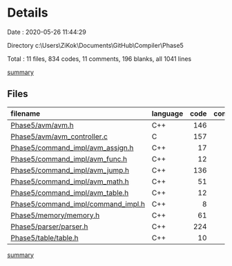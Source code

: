 # Details

Date : 2020-05-26 11:44:29

Directory c:\Users\ZiKok\Documents\GitHub\Compiler\Phase5

Total : 11 files,  834 codes, 11 comments, 196 blanks, all 1041 lines

[summary](results.md)

## Files
| filename | language | code | comment | blank | total |
| :--- | :--- | ---: | ---: | ---: | ---: |
| [Phase5/avm/avm.h](/Phase5/avm/avm.h) | C++ | 146 | 9 | 37 | 192 |
| [Phase5/avm/avm_controller.c](/Phase5/avm/avm_controller.c) | C | 157 | 0 | 33 | 190 |
| [Phase5/command_impl/avm_assign.h](/Phase5/command_impl/avm_assign.h) | C++ | 17 | 0 | 4 | 21 |
| [Phase5/command_impl/avm_func.h](/Phase5/command_impl/avm_func.h) | C++ | 12 | 0 | 11 | 23 |
| [Phase5/command_impl/avm_jump.h](/Phase5/command_impl/avm_jump.h) | C++ | 136 | 2 | 37 | 175 |
| [Phase5/command_impl/avm_math.h](/Phase5/command_impl/avm_math.h) | C++ | 51 | 0 | 10 | 61 |
| [Phase5/command_impl/avm_table.h](/Phase5/command_impl/avm_table.h) | C++ | 12 | 0 | 10 | 22 |
| [Phase5/command_impl/command_impl.h](/Phase5/command_impl/command_impl.h) | C++ | 8 | 0 | 2 | 10 |
| [Phase5/memory/memory.h](/Phase5/memory/memory.h) | C++ | 61 | 0 | 12 | 73 |
| [Phase5/parser/parser.h](/Phase5/parser/parser.h) | C++ | 224 | 0 | 36 | 260 |
| [Phase5/table/table.h](/Phase5/table/table.h) | C++ | 10 | 0 | 4 | 14 |

[summary](results.md)